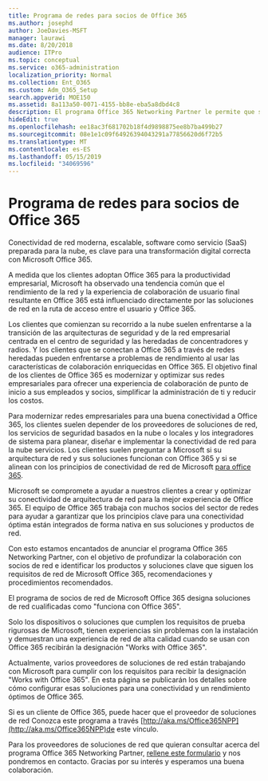```yaml
---
title: Programa de redes para socios de Office 365
ms.author: josephd
author: JoeDavies-MSFT
manager: laurawi
ms.date: 8/20/2018
audience: ITPro
ms.topic: conceptual
ms.service: o365-administration
localization_priority: Normal
ms.collection: Ent_O365
ms.custom: Adm_O365_Setup
search.appverid: MOE150
ms.assetid: 8a113a50-0071-4155-bb8e-eba5a8dbd4c8
description: El programa Office 365 Networking Partner le permite que su dispositivo se certifique como si trabajara con Office 365.
hideEdit: true
ms.openlocfilehash: ee18ac3f681702b18f4d9898875ee8b7ba499b27
ms.sourcegitcommit: 08e1e1c09f64926394043291a77856620d6f72b5
ms.translationtype: MT
ms.contentlocale: es-ES
ms.lasthandoff: 05/15/2019
ms.locfileid: "34069596"
---
```

# <a name="office-365-networking-partner-program"></a>Programa de redes para socios de Office 365

Conectividad de red moderna, escalable, software como servicio (SaaS) preparada para la nube, es clave para una transformación digital correcta con Microsoft Office 365.  

A medida que los clientes adoptan Office 365 para la productividad empresarial, Microsoft ha observado una tendencia común que el rendimiento de la red y la experiencia de colaboración de usuario final resultante en Office 365 está influenciado directamente por las soluciones de red en la ruta de acceso entre el usuario y Office 365.  

Los clientes que comienzan su recorrido a la nube suelen enfrentarse a la transición de las arquitecturas de seguridad y de la red empresarial centrada en el centro de seguridad y las heredadas de concentradores y radios. Y los clientes que se conectan a Office 365 a través de redes heredadas pueden enfrentarse a problemas de rendimiento al usar las características de colaboración enriquecidas en Office 365. El objetivo final de los clientes de Office 365 es modernizar y optimizar sus redes empresariales para ofrecer una experiencia de colaboración de punto de inicio a sus empleados y socios, simplificar la administración de ti y reducir los costos. 

Para modernizar redes empresariales para una buena conectividad a Office 365, los clientes suelen depender de los proveedores de soluciones de red, los servicios de seguridad basados en la nube o locales y los integradores de sistema para planear, diseñar e implementar la conectividad de red para la nube servicios. Los clientes suelen preguntar a Microsoft si su arquitectura de red y sus soluciones funcionan con Office 365 y si se alinean con los principios de conectividad de red de Microsoft [para office 365](http://aka.ms/PNC).  

Microsoft se compromete a ayudar a nuestros clientes a crear y optimizar su conectividad de arquitectura de red para la mejor experiencia de Office 365. El equipo de Office 365 trabaja con muchos socios del sector de redes para ayudar a garantizar que los principios clave para una conectividad óptima están integrados de forma nativa en sus soluciones y productos de red. 

Con esto estamos encantados de anunciar el programa Office 365 Networking Partner, con el objetivo de profundizar la colaboración con socios de red e identificar los productos y soluciones clave que siguen los requisitos de red de Microsoft Office 365, recomendaciones y procedimientos recomendados. 

El programa de socios de red de Microsoft Office 365 designa soluciones de red cualificadas como "funciona con Office 365".  

Solo los dispositivos o soluciones que cumplen los requisitos de prueba rigurosas de Microsoft, tienen experiencias sin problemas con la instalación y demuestran una experiencia de red de alta calidad cuando se usan con Office 365 recibirán la designación "Works with Office 365".  

Actualmente, varios proveedores de soluciones de red están trabajando con Microsoft para cumplir con los requisitos para recibir la designación "Works with Office 365". En esta página se publicarán los detalles sobre cómo configurar esas soluciones para una conectividad y un rendimiento óptimos de Office 365.  

Si es un cliente de Office 365, puede hacer que el proveedor de soluciones de red Conozca este programa a través [http://aka.ms/Office365NPP](http://aka.ms/Office365NPP)de este vínculo.

Para los proveedores de soluciones de red que quieran consultar acerca del programa Office 365 Networking Partner, [rellene este formulario](https://forms.office.com/Pages/ResponsePage.aspx?id=v4j5cvGGr0GRqy180BHbRyOZxByRF1dLgv7k6ye5z8pUMTNCVTYyVk9GNEYzWjFOVkI1SzdJNUkyWi4u) y nos pondremos en contacto. Gracias por su interés y esperamos una buena colaboración. 

